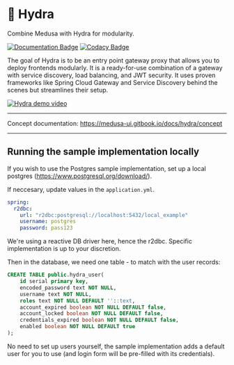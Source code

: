 # 🐲 Hydra

Combine Medusa with Hydra for modularity. 

[![Documentation Badge](https://img.shields.io/badge/Documentation-medusa--ui.gitbook.io%2Fdocs-informational)](https://medusa-ui.gitbook.io/docs/) [![Codacy Badge](https://app.codacy.com/project/badge/Grade/bcc42d042ef5433aa6913ded9ba80da7)](https://www.codacy.com/gh/medusa-ui/hydra/dashboard?utm_source=github.com&amp;utm_medium=referral&amp;utm_content=medusa-ui/hydra&amp;utm_campaign=Badge_Grade)

The goal of Hydra is to be an entry point gateway proxy that allows you to deploy frontends modularly. It is a ready-for-use combination of a gateway with service discovery, load balancing, and JWT security. It uses proven frameworks like Spring Cloud Gateway and Service Discovery behind the scenes but streamlines their setup.

[![Hydra demo video](https://yt-embed.herokuapp.com/embed?v=RHFn0LW7bqw)](https://www.youtube.com/watch?v=RHFn0LW7bqw "Hydra demo")

---

Concept documentation: https://medusa-ui.gitbook.io/docs/hydra/concept

---
## Running the sample implementation locally
If you wish to use the Postgres sample implementation, set up a local postgres (https://www.postgresql.org/download/).

If neccesary, update values in the `application.yml`. 

```yaml
spring:
  r2dbc:
    url: "r2dbc:postgresql://localhost:5432/local_example"
    username: postgres
    password: pass123
```
We're using a reactive DB driver here, hence the r2dbc. Specific implementation is up to your discretion.

Then in the database, we need one table - to match with the user records:
```sql
CREATE TABLE public.hydra_user(
    id serial primary key,
    encoded_password text NOT NULL,
    username text NOT NULL,
    roles text NOT NULL DEFAULT ''::text,
    account_expired boolean NOT NULL DEFAULT false,
    account_locked boolean NOT NULL DEFAULT false,
    credentials_expired boolean NOT NULL DEFAULT false,
    enabled boolean NOT NULL DEFAULT true
);
```
No need to set up users yourself, the sample implementation adds a default user for you to use (and login form will be pre-filled with its credentials).
